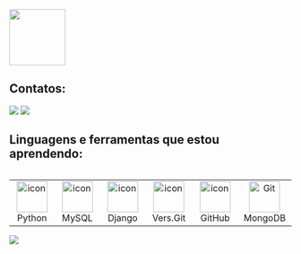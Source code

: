 <img src="https://media4.giphy.com/media/kSxi9DiWH4Q8q1Kbql/giphy.gif?cid=6c09b952u4r1lwucusqgb67907cgzzvq4molnald1zo44f2v&ep=v1_internal_gif_by_id&rid=giphy.gif&ct=s" width="100"> 

<h2 align="left">Contatos:</h2>
<p align="left">
<a href = "mailto:loyanemenezes.tec@gmail.com"><img src="https://img.shields.io/badge/-Gmail-%23333?style=for-the-badge&logo=gmail&logoColor=white" target="_blank""></a>
<a href="https://www.linkedin.com/in/loyane-menezes-218722272" target="_blank"><img src="https://img.shields.io/badge/-LinkedIn-%230077B5?style=for-the-badge&logo=linkedin&logoColor=white" target="_blank"></a> 
</p>


<h2 align="left">Linguagens e ferramentas que estou aprendendo:</h2>
<div style="display: flex; align-items: flex-start; align: center">
<table align="left">
  <tr>
    <td align="center" width="96">
        <img src="https://techstack-generator.vercel.app/python-icon.svg" alt="icon" width="55" height="55" />
      <br>Python
    </td>
    <td align="center" width="96">
        <img src="https://techstack-generator.vercel.app/mysql-icon.svg" alt="icon" width="55" height="55" />
      <br>MySQL
    </td>
    <td align="center" width="96">
        <img src="https://techstack-generator.vercel.app/django-icon.svg" alt="icon" width="55" height="55" />
      <br>Django
    </td>
    <td align="center" width="96">
        <img src="https://github.com/user-attachments/assets/8ff1cd9b-0321-490b-9a34-da157c4708c1" alt="icon" width="55" height="55" />
      <br>Vers.Git 
    </td>
    <td align="center" width="96">
        <img src="https://github.com/user-attachments/assets/9e02f868-b734-41c8-baca-dd764218bf5d" alt="icon" width="55" height="55" />
      <br>GitHub
    </td>
    <td align="center" width="96"> 
        <img src="https://github.com/user-attachments/assets/9b0aaec1-7a64-43d6-8778-99982a83cb48" width="55" height="55" alt="Git" />
      <br>MongoDB
 </tr>
</table>
</div>

<img src="https://github.com/user-attachments/assets/f5a4a4f9-db58-467d-935c-424175a56abe">


